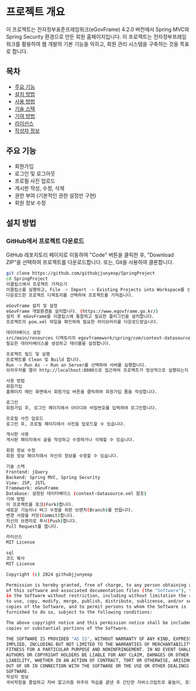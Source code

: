 # 프로젝트 개요

이 프로젝트는 전자정부표준프레임워크(eGovFrame) 4.2.0 버전에서 Spring MVC와 Spring Security 환경으로 만든 회원 홈페이지입니다. 이 프로젝트는 전자정부프레임워크를 활용하여 웹 개발의 기본 기능을 익히고, 회원 관리 시스템을 구축하는 것을 목표로 합니다.

## 목차

- [주요 기능](#주요-기능)
- [설치 방법](#설치-방법)
- [사용 방법](#사용-방법)
- [기술 스택](#기술-스택)
- [기여 방법](#기여-방법)
- [라이선스](#라이선스)
- [작성자 정보](#작성자-정보)

## 주요 기능

- 회원가입
- 로그인 및 로그아웃
- 프로필 사진 업로드
- 게시판 작성, 수정, 삭제
- 권한 부여 (기본적인 권한 설정만 구현)
- 회원 정보 수정

## 설치 방법

### GitHub에서 프로젝트 다운로드

GitHub 레포지토리 페이지로 이동하여 "Code" 버튼을 클릭한 후, "Download ZIP"을 선택하여 프로젝트를 다운로드합니다.
또는, Git을 사용하여 클론합니다.

```bash
git clone https://github.com/githubjjunyeop/SpringProject
cd SpringProject
이클립스에서 프로젝트 가져오기
이클립스를 실행하고, File -> Import -> Existing Projects into Workspace를 선택합니다.
다운로드한 프로젝트 디렉토리를 선택하여 프로젝트를 가져옵니다.

eGovFrame 설치 및 설정
eGovFrame 개발환경을 설치합니다. (https://www.egovframe.go.kr/)
설치 후 eGovFrame을 이클립스에 통합하고 필요한 플러그인을 설치합니다.
프로젝트의 pom.xml 파일을 확인하여 필요한 라이브러리를 다운로드받습니다.

데이터베이스 설정
src/main/resources 디렉토리의 egovframework/spring/com/context-datasource.xml 파일을 열어 데이터베이스 연결 정보를 설정합니다.
필요한 데이터베이스를 생성하고 테이블을 설정합니다.

프로젝트 빌드 및 실행
프로젝트를 Clean 및 Build 합니다.
Run -> Run As -> Run on Server를 선택하여 서버를 실행합니다.
브라우저를 열어 http://localhost:8080으로 접근하여 프로젝트가 정상적으로 실행되는지 확인합니다.

사용 방법
회원가입
홈페이지 메인 화면에서 회원가입 버튼을 클릭하여 회원가입 폼을 작성합니다.

로그인
회원가입 후, 로그인 페이지에서 아이디와 비밀번호를 입력하여 로그인합니다.

프로필 사진 업로드
로그인 후, 프로필 페이지에서 사진을 업로드할 수 있습니다.

게시판 사용
게시판 페이지에서 글을 작성하고 수정하거나 삭제할 수 있습니다.

회원 정보 수정
회원 정보 페이지에서 자신의 정보를 수정할 수 있습니다.

기술 스택
Frontend: jQuery
Backend: Spring MVC, Spring Security
View: JSP, JSTL
Framework: eGovFrame
Database: 설정된 데이터베이스 (context-datasource.xml 참조)
기여 방법
이 프로젝트를 포크(Fork)합니다.
새로운 기능이나 버그 수정을 위한 브랜치(Branch)를 만듭니다.
변경 사항을 커밋(Commit)합니다.
자신의 브랜치로 푸시(Push)합니다.
Pull Request를 엽니다.

라이선스
MIT License

sql
코드 복사
MIT License

Copyright (c) 2024 githubjjunyeop

Permission is hereby granted, free of charge, to any person obtaining a copy
of this software and associated documentation files (the "Software"), to deal
in the Software without restriction, including without limitation the rights
to use, copy, modify, merge, publish, distribute, sublicense, and/or sell
copies of the Software, and to permit persons to whom the Software is
furnished to do so, subject to the following conditions:

The above copyright notice and this permission notice shall be included in all
copies or substantial portions of the Software.

THE SOFTWARE IS PROVIDED "AS IS", WITHOUT WARRANTY OF ANY KIND, EXPRESS OR
IMPLIED, INCLUDING BUT NOT LIMITED TO THE WARRANTIES OF MERCHANTABILITY,
FITNESS FOR A PARTICULAR PURPOSE AND NONINFRINGEMENT. IN NO EVENT SHALL THE
AUTHORS OR COPYRIGHT HOLDERS BE LIABLE FOR ANY CLAIM, DAMAGES OR OTHER
LIABILITY, WHETHER IN AN ACTION OF CONTRACT, TORT OR OTHERWISE, ARISING FROM,
OUT OF OR IN CONNECTION WITH THE SOFTWARE OR THE USE OR OTHER DEALINGS IN THE
SOFTWARE.
작성자 정보
국비학원을 졸업하고 자바 알고리즘 위주의 학습을 끝낸 후 간단한 자바스크립트로 윷놀이, 포커, 오목을 구현하였고 졸업 후에는 Spring 학습을 꾸준히 하고 있습니다.
